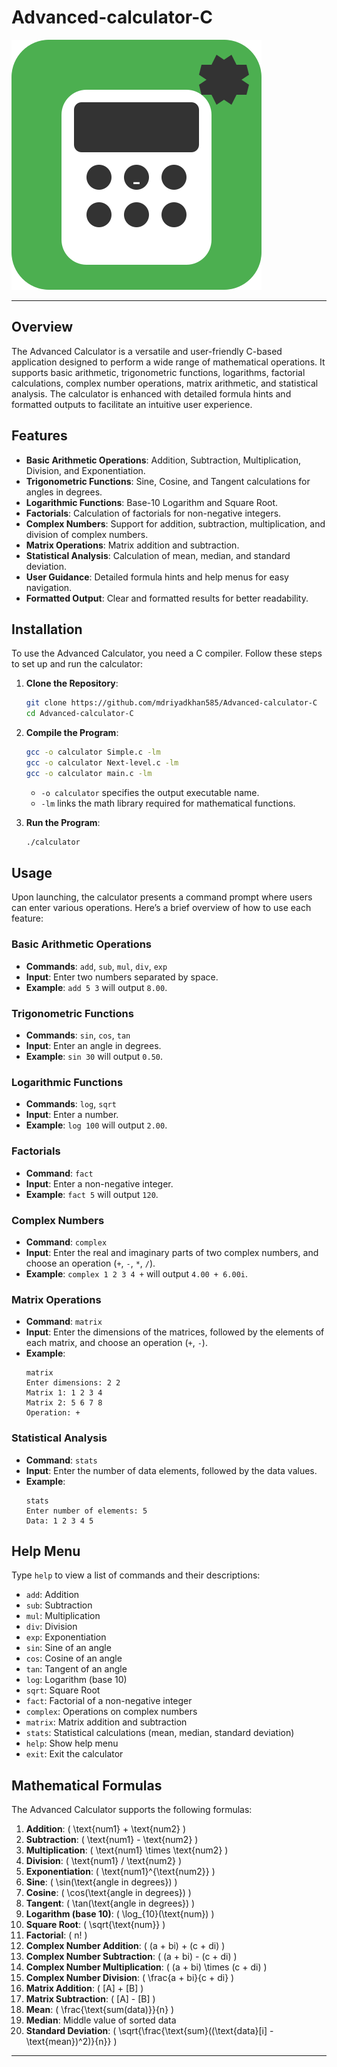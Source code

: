 # Advanced-calculator-C

![Python calculate Logo](logo.svg)

---

## Overview

The Advanced Calculator is a versatile and user-friendly C-based application designed to perform a wide range of mathematical operations. It supports basic arithmetic, trigonometric functions, logarithms, factorial calculations, complex number operations, matrix arithmetic, and statistical analysis. The calculator is enhanced with detailed formula hints and formatted outputs to facilitate an intuitive user experience.

## Features

- **Basic Arithmetic Operations**: Addition, Subtraction, Multiplication, Division, and Exponentiation.
- **Trigonometric Functions**: Sine, Cosine, and Tangent calculations for angles in degrees.
- **Logarithmic Functions**: Base-10 Logarithm and Square Root.
- **Factorials**: Calculation of factorials for non-negative integers.
- **Complex Numbers**: Support for addition, subtraction, multiplication, and division of complex numbers.
- **Matrix Operations**: Matrix addition and subtraction.
- **Statistical Analysis**: Calculation of mean, median, and standard deviation.
- **User Guidance**: Detailed formula hints and help menus for easy navigation.
- **Formatted Output**: Clear and formatted results for better readability.

## Installation

To use the Advanced Calculator, you need a C compiler. Follow these steps to set up and run the calculator:

1. **Clone the Repository**:
   ```bash
   git clone https://github.com/mdriyadkhan585/Advanced-calculator-C
   cd Advanced-calculator-C
   ```

2. **Compile the Program**:
   ```bash
   gcc -o calculator Simple.c -lm
   gcc -o calculator Next-level.c -lm
   gcc -o calculator main.c -lm
   ```

   - `-o calculator` specifies the output executable name.
   - `-lm` links the math library required for mathematical functions.

3. **Run the Program**:
   ```bash
   ./calculator
   ```

## Usage

Upon launching, the calculator presents a command prompt where users can enter various operations. Here’s a brief overview of how to use each feature:

### Basic Arithmetic Operations

- **Commands**: `add`, `sub`, `mul`, `div`, `exp`
- **Input**: Enter two numbers separated by space.
- **Example**: `add 5 3` will output `8.00`.

### Trigonometric Functions

- **Commands**: `sin`, `cos`, `tan`
- **Input**: Enter an angle in degrees.
- **Example**: `sin 30` will output `0.50`.

### Logarithmic Functions

- **Commands**: `log`, `sqrt`
- **Input**: Enter a number.
- **Example**: `log 100` will output `2.00`.

### Factorials

- **Command**: `fact`
- **Input**: Enter a non-negative integer.
- **Example**: `fact 5` will output `120`.

### Complex Numbers

- **Command**: `complex`
- **Input**: Enter the real and imaginary parts of two complex numbers, and choose an operation (`+`, `-`, `*`, `/`).
- **Example**: `complex 1 2 3 4 +` will output `4.00 + 6.00i`.

### Matrix Operations

- **Command**: `matrix`
- **Input**: Enter the dimensions of the matrices, followed by the elements of each matrix, and choose an operation (`+`, `-`).
- **Example**: 
  ```
  matrix
  Enter dimensions: 2 2
  Matrix 1: 1 2 3 4
  Matrix 2: 5 6 7 8
  Operation: +
  ```

### Statistical Analysis

- **Command**: `stats`
- **Input**: Enter the number of data elements, followed by the data values.
- **Example**:
  ```
  stats
  Enter number of elements: 5
  Data: 1 2 3 4 5
  ```

## Help Menu

Type `help` to view a list of commands and their descriptions:

- `add`: Addition
- `sub`: Subtraction
- `mul`: Multiplication
- `div`: Division
- `exp`: Exponentiation
- `sin`: Sine of an angle
- `cos`: Cosine of an angle
- `tan`: Tangent of an angle
- `log`: Logarithm (base 10)
- `sqrt`: Square Root
- `fact`: Factorial of a non-negative integer
- `complex`: Operations on complex numbers
- `matrix`: Matrix addition and subtraction
- `stats`: Statistical calculations (mean, median, standard deviation)
- `help`: Show help menu
- `exit`: Exit the calculator

## Mathematical Formulas

The Advanced Calculator supports the following formulas:

1. **Addition**: \( \text{num1} + \text{num2} \)
2. **Subtraction**: \( \text{num1} - \text{num2} \)
3. **Multiplication**: \( \text{num1} \times \text{num2} \)
4. **Division**: \( \text{num1} / \text{num2} \)
5. **Exponentiation**: \( \text{num1}^{\text{num2}} \)
6. **Sine**: \( \sin(\text{angle in degrees}) \)
7. **Cosine**: \( \cos(\text{angle in degrees}) \)
8. **Tangent**: \( \tan(\text{angle in degrees}) \)
9. **Logarithm (base 10)**: \( \log_{10}(\text{num}) \)
10. **Square Root**: \( \sqrt{\text{num}} \)
11. **Factorial**: \( n! \)
12. **Complex Number Addition**: \( (a + bi) + (c + di) \)
13. **Complex Number Subtraction**: \( (a + bi) - (c + di) \)
14. **Complex Number Multiplication**: \( (a + bi) \times (c + di) \)
15. **Complex Number Division**: \( \frac{a + bi}{c + di} \)
16. **Matrix Addition**: \( [A] + [B] \)
17. **Matrix Subtraction**: \( [A] - [B] \)
18. **Mean**: \( \frac{\text{sum(data)}}{n} \)
19. **Median**: Middle value of sorted data
20. **Standard Deviation**: \( \sqrt{\frac{\text{sum}((\text{data}[i] - \text{mean})^2)}{n}} \)
    
---
